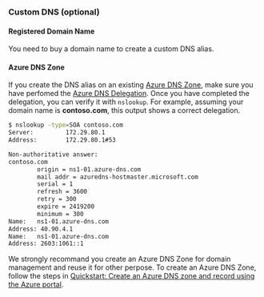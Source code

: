 
<!--
Copyright (c) 2021, Oracle and/or its affiliates.
Licensed under the Universal Permissive License v 1.0 as shown at https://oss.oracle.com/licenses/upl.
-->

### Custom DNS (optional)

#### Registered Domain Name

You need to buy a domain name to create a custom DNS alias.

#### Azure DNS Zone

If you create the DNS alias on an existing [Azure DNS Zone](https://docs.microsoft.com/en-us/azure/dns/dns-overview), make sure you have perfomed the [Azure DNS Delegation](https://docs.microsoft.com/en-us/azure/dns/dns-domain-delegation).  Once you have completed the delegation, you can verify it with `nslookup`.  For example, assuming your domain name is **contoso.com**, this output shows a correct delegation.

```bash
$ nslookup -type=SOA contoso.com
Server:         172.29.80.1
Address:        172.29.80.1#53

Non-authoritative answer:
contoso.com
        origin = ns1-01.azure-dns.com
        mail addr = azuredns-hostmaster.microsoft.com
        serial = 1
        refresh = 3600
        retry = 300
        expire = 2419200
        minimum = 300
Name:   ns1-01.azure-dns.com
Address: 40.90.4.1
Name:   ns1-01.azure-dns.com
Address: 2603:1061::1
```

We strongly recommand you create an Azure DNS Zone for domain management and reuse it for other perpose. To create an Azure DNS Zone, follow the steps in [Quickstart: Create an Azure DNS zone and record using the Azure portal](https://docs.microsoft.com/en-us/azure/dns/dns-getstarted-portal).
